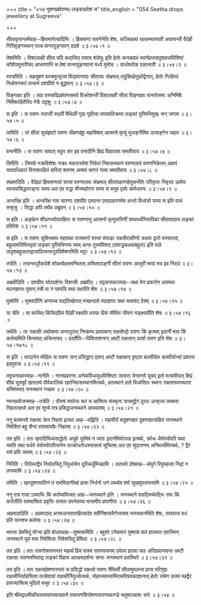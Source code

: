 +++
title = "०५४ भूषणप्रक्षेपणम्-लङ्काप्रवेशं च"
title_english = "054 Seetha drops jewellery at Sugreeva"

+++


सीतावृत्तान्तमेवाह--ह्रियमाणेत्यादिभिः । ह्रियमाणा रावणेनेति शेषः,
कञ्चिन्नाथं रक्षकमपश्यती अपश्यन्ती वैदेही गिरिशृङ्गस्थान् पञ्च
वानरपुङ्गवान् ददर्श  ॥  ३।५४।१  ॥   

  

तेषामिति । विशालाक्षी सीता यदि कदाचित् रामाय शंसेयुः इति हेतोः कनकप्रभं
स्वर्णप्रभासदृशप्रभाविशिष्टं कौशेयमुत्तरीयम् आभरणानि च तेषां
वानरपुङ्गवानां मध्ये मुमोच । सार्धश्लोक एकान्वयी  ॥  ३।५४।२  ॥   

  

वस्त्रमिति । सहभूषणं वस्त्रमुत्सृज्य विद्यमानायाः सीतायाः संभ्रमात्
तदुक्तिहेतुकोद्वेगात्, हेतोः निःक्षिप्तं निःक्षेपणरूपं तत्कर्म दशग्रीवो
न बुद्धवान्  ॥  ३।५४।३  ॥   

  

पिङ्गाक्षा इति । तदा वस्त्रादिप्रक्षेपणसमये विक्रोशन्तीं विशालाक्षीं
सीतां पिङ्गाक्षाः वानरोत्तमाः अनिमिषैः निमिषरहितैरिव नेत्रैः ददृशुः  ॥ 
३।५४।४  ॥   

  

स इति । स रावणः रुदन्तीं रुदतीं मैथिलीं गृह्य गृहीत्वा पम्पामतिक्रम्य
लङ्कां पुरीमभिमुखः सन् जगाम  ॥  ३।५४।५  ॥   

  

तामिति । तां सीतां सुसंहृष्टो रावणः तीक्ष्णदंष्ट्रा महाविषाम् आत्मनो
मृत्युं भुजङ्गीमिव उत्सङ्गेन जहार  ॥  ३।५४।६  ॥   

  

वनानीति । स रावणः चापात् च्युतः शर इव वनादीनि क्षिप्रं विहायसा समतीयाय
 ॥  ३।५४।७  ॥   

  

तिमीति । तिमयो नक्रविशेषाः नक्राः मकरास्तेषां निकेतं निवासस्थानं
वरुणालयं वरुणनिकेतम् अक्षयं यावदधिकारं विनाशरहितं सरितां शरणम् आश्रयं
सागरं गत्वा समतीयाय  ॥  ३।५४।८  ॥   

  

संभ्रमादिति । वैदेह्यां ह्रियमाणायां सत्यां वरुणालयः संभ्रमात्
सीतापहरणहेतुकभीतेः परिवृत्ताः निवृत्ताः ऊर्मयः स्वभावसिद्धतरङ्गाः यस्य
अत एव रुद्धा मीनमहोरगा यस्य स बभूव द्वयोः कर्मधारयः  ॥  ३।५४।९  ॥   

  

अन्तरिक्ष इति । अन्तरिक्षं गता चारणाः दशग्रीव एतदन्त एतदपहरणमेव अन्तो
विध्वंसो यस्य स इति वाचं ससृजुः । सिद्धा अपि तथैव अब्रुवन्  ॥  ३।५४।१०
 ॥   

  

स इति । अङ्केन शीध्रगत्योपलक्षितः स रावणस्तु आत्मनो मृत्युरूपिणीं
याथार्थ्यनिरूपिकां सीतामादाय लङ्कां प्रविवेश  ॥  ३।५४।११  ॥   

  

स इति । स रावणः सुविभक्ताः महापथा राजमार्गा यस्यां संरूढाः
राक्षसैराकीर्णाः कक्ष्या द्वारो यस्यास्तां, बहुलामतिविस्तृतां लङ्कां
पुरीमभिगम्य स्वम् अन्तः पुरमविशत् ऽसंरुद्धकक्ष्याबहुलंऽ इति पाठे
तादृशबहुलतरद्वारवदित्यन्तःपुरविशेषणमिति भट्टाः  ॥  ३।५४।१२  ॥   

  

तत्रेति । तत्रान्तःपुरैकदेशे शोकमोहसमन्विताम् असितापाङ्गीं सीतां रावणः
आसुरीं मायां मय इव निदधे  ॥  ३।५४।१३  ॥   

  

अब्रवीदिति । दशग्रीवः घोरदर्शनाः पिशाचीः अब्रवीत् । तद्वचनाकारमाह--यथा
येन प्रकारेण असंमतः मदनाज्ञप्तः पुमान् स्त्री वा न पश्यति तथा रक्षतेति
शेषः  ॥  ३।५४।१४  ॥   

  

मुक्तेति । मुक्तादीनि अन्यच्च यद्यदिच्छेत्तत् मच्छन्दतो मदाज्ञातः यथा
यथावत् देयम्  ॥  ३।५४।१५  ॥   

  

या चेति । या काचित् किंचिदप्रियं वैदेहीं वक्ष्यति तस्याः प्रियं जीवितं
जीवनं नङ्क्ष्यतीति शेषः  ॥  ३।५४।१६  ॥   

  

तथेति । ताः राक्षसीः तथोक्त्वा अन्तःपुरात् निष्क्रम्य प्रतापवान्
राक्षसेन्द्रो रावणः किं कृत्यम् इदानीं मया किं कर्तव्यमिति चिन्तयत्
अचिन्तयत् । ददर्शेति--पिशिताशनान् अष्टौ राक्षसान् ददर्श रावण इति शेषः  ॥ 
३।५४।१७१८  ॥   

  

स इति । वरदानेन मोहितः स रावणः तान् प्रसिद्धान् एतान् अष्टौ राक्षसान्
दृष्ट्वा बलवीर्यतः बलवीर्याभ्यां प्रशस्य इदमुवाच  ॥  ३।५४।१९  ॥   

  

तद्वचनाकारमाह--नानेति । नानाप्रहरणाः अनेकविधायुधविशिष्टाः सत्वराः
वेगवन्तो यूयम् इतो मत्समीपात् क्षिप्रं शीघ्रं भूतपूर्वं खरालयं
पौर्वकालिकं खरनिवासस्थानमित्यर्थः, हतस्थानं हतो विध्वंसितः स्थानः
राक्षसरूपस्थाता यस्मिंस्तत् जनस्थानं गच्छत  ॥  ३।५४।२०  ॥   

  

गमनप्रयोजनमाह--तत्रेति । पौरुषं स्वतेजः बलं च आश्रित्य संस्मृत्य
त्रासमुद्वेगं दूरतः उत्सृज्य त्यक्त्वा निहतराक्षसे अत एव शून्ये तत्र
प्रसिद्धजनस्थाने आस्यताम्  ॥  ३।५४।२१  ॥   

  

ननु बलवन्तो राक्षसाः केन निहता इत्यत आह--वह्विति । महावीर्यं सदूषणखरं
दूषणखरसहितं जनस्थाने निवेशितं बहु सैन्यं रामसायकैः निहतम्  ॥  ३।५४।२२
 ॥   

  

तत इति । ततः खरादिविध्वंसाद्धेतोः अपूर्वः पूर्वमेवं न जातः
इदानीमेवोत्पन्न इत्यर्थः, क्रोधः धैर्यस्योपरि यथा भवति तथा वर्धते
धेर्यस्योपरीत्यनेन तत्क्रोधरोधस्यासत्वं सूचितम् अत एव सुदारुणम्
अनिवर्त्यमित्यर्थः, ? द्वैरं रामं प्रति जातम्  ॥  ३।५४।२३  ॥   

  

निरिति । रिपोस्तद्वैरं निर्यातयितुं रिपुध्वंसेन दूरीकर्तुमिच्छामि ।
तदभावे दोषमाह--संयुगे रिपुमहत्वा निद्रां न लप्स्यामि  ॥  ३।५४।२४  ॥   

  

तमिति । खरदूषणघातिनं तं राममिदानीमहं हत्वा निर्धनो धनं लब्ध्वेव शर्म
सुखमुपलप्स्यामि  ॥  ३।५४।२५  ॥   

  

ननु तत्र गत्वा ऽस्माभिः किं कर्तव्यमित्यत आह--जनस्थाने इति । जनस्थाने
वसद्भिर्भवद्भिः रामः किं करोतीति राममाश्रिता प्रवृत्तिः तत्त्वत
उपनेतव्या मत्समीपं प्रापणीया  ॥  ३।५४।२६  ॥   

  

अप्रमादादिति । अप्रमादात् अनवधानताराहित्यादेव सर्वैर्निशाचरैर्गन्तव्यम्
जनस्थानमिति शेषः, राघवस्य वधं प्रति यत्नश्च कर्तव्यः  ॥  ३।५४।२७  ॥   

  

भवन्तः प्रेषयितुं योग्या इति बोधयन्नाह--युष्माकमिति । बहुशो ऽनेकवारं
युष्माकं बलं ज्ञातमत एवास्मिन् जनस्थाने यूयं मया निवेशिताः निवेशयितुं
प्रेषिताः  ॥  ३।५४।२८  ॥   

  

तत इति । ततः रावणोक्त्यनन्तरं महार्थं प्रियं वाक्यं रावणवचनम् उपेत्य
ज्ञात्वा यतः अतिप्रयत्नवन्त अष्टौ राक्षसाः रावणमभिवाद्य लङ्कां विहाय
अलक्ष्यदर्शनाः सन्तः जनस्थानं प्रतस्थिरे  ॥  ३।५४।२९  ॥   

  

तत इति । ततः राक्षसप्रेषणानन्तरं स प्रसिद्धो राक्षसो रावणः मैथिलीं
सीतामुपलभ्य प्राप्य परिगृह्य राक्षसीभिर्ग्राहयित्वा तत्सेवायां
राक्षसीर्नियुज्येत्यर्थः, मोहात्स्वस्वामिरामविषयकाज्ञानात् हेतोः रामेण
उत्तमं महद्वैरं प्रसज्याश्रित्य मुदितो बभूव  ॥  ३।५४।३०  ॥   

  

इति श्रीमद्वाल्मीकीयरामायणव्याख्याने रामायणशिरोमणावारण्यकाण्डे
चतुष्पञ्चाशः सर्गः  ॥  ३।५४  ॥   

  



